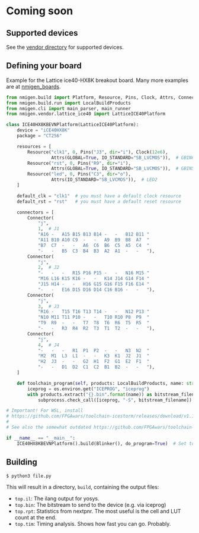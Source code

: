 # Coming soon

## Supported devices

See the [vendor directory](https://github.com/m-labs/nmigen/tree/master/nmigen/vendor) for supported devices.

## Defining your board

Example for the Lattice ice40-HX8K breakout board. Many more examples are at [nmigen_boards](https://github.com/m-labs/nmigen-boards/tree/master/nmigen_boards).

```python
from nmigen.build import Platform, Resource, Pins, Clock, Attrs, Connector
from nmigen.build.run import LocalBuildProducts
from nmigen.cli import main_parser, main_runner
from nmigen.vendor.lattice_ice40 import LatticeICE40Platform

class ICE40HX8KBEVNPlatform(LatticeICE40Platform):
    device = "iCE40HX8K"
    package = "CT256"

    resources = [
        Resource("clk1", 0, Pins("J3", dir="i"), Clock(12e6),
                 Attrs(GLOBAL=True, IO_STANDARD="SB_LVCMOS")),  # GBIN6
        Resource("rst", 0, Pins("R9", dir="i"),
                 Attrs(GLOBAL=True, IO_STANDARD="SB_LVCMOS")),  # GBIN5
        Resource("led", 0, Pins("C3", dir="o"),
                 Attrs(IO_STANDARD="SB_LVCMOS")),  # LED2
    ]

    default_clk = "clk1"  # you must have a default clock resource
    default_rst = "rst"   # you must have a default reset resource

    connectors = [
        Connector(
            "j",
            1,  # J1
            "A16 -   A15 B15 B13 B14 -   -   B12 B11 "
            "A11 B10 A10 C9  -   -   A9  B9  B8  A7  "
            "B7  C7  -   -   A6  C6  B6  C5  A5  C4  "
            "-   -   B5  C3  B4  B3  A2  A1  -   -   "),
        Connector(
            "j",
            2,  # J2
            "-   -   -   R15 P16 P15 -   -   N16 M15 "
            "M16 L16 K15 K16 -   -   K14 J14 G14 F14 "
            "J15 H14 -   -   H16 G15 G16 F15 F16 E14 "
            "-   -   E16 D15 D16 D14 C16 B16 -   -   "),
        Connector(
            "j",
            3,  # J3
            "R16 -   T15 T16 T13 T14 -   -   N12 P13 "
            "N10 M11 T11 P10 -   -   T10 R10 P8  P9  "
            "T9  R9  -   -   T7  T8  T6  R6  T5  R5  "
            "-   -   R3  R4  R2  T3  T1  T2  -   -   "),
        Connector(
            "j",
            4,  # J4
            "-   -   -   R1  P1  P2  -   -   N3  N2  "
            "M2  M1  L3  L1  -   -   K3  K1  J2  J1  "
            "H2  J3  -   -   G2  H1  F2  G1  E2  F1  "
            "-   -   D1  D2  C1  C2  B1  B2  -   -   "),
    ]

    def toolchain_program(self, products: LocalBuildProducts, name: str):
        iceprog = os.environ.get("ICEPROG", "iceprog")
        with products.extract("{}.bin".format(name)) as bitstream_filename:
            subprocess.check_call([iceprog, "-S", bitstream_filename])

# Important! For WSL, install
# https://github.com/FPGAwars/toolchain-icestorm/releases/download/v1.11.1/toolchain-icestorm-windows_x86-1.11.1.tar.gz
#
# See also the somewhat outdated https://github.com/FPGAwars/toolchain-icestorm/wiki#testing-iceprog

if __name__ == "__main__":
    ICE40HX8KBEVNPlatform().build(Blinker(), do_program=True)  # Set to False on WSL!
```

## Building

```
$ python3 file.py
```

This will result in a directory, `build`, containing the output files:

* `top.il`: The ilang output for yosys.
* `top.bin`: The bitstream to send to the device (e.g. via iceprog)
* `top.rpt`: Statistics from nextpnr. The most useful is the cell and LUT count at the end.
* `top.tim`: Timing analysis. Shows how fast you can go. Probably.